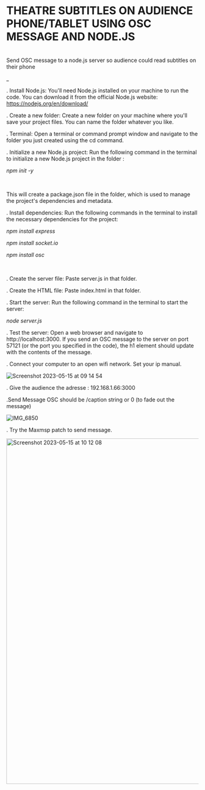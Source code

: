 # THEATRE SUBTITLES ON AUDIENCE PHONE/TABLET USING OSC MESSAGE AND NODE.JS
<br>Send OSC message to a node.js server so audience could read subtitles on their phone<br>

_

. Install Node.js: You'll need Node.js installed on your machine to run the code. You can download it from the official Node.js website: https://nodejs.org/en/download/

. Create a new folder: Create a new folder on your machine where you'll save your project files. You can name the folder whatever you like.

. Terminal: Open a terminal or command prompt window and navigate to the folder you just created using the cd command.

. Initialize a new Node.js project: Run the following command in the terminal to initialize a new Node.js project in the folder : 

_npm init -y_

<br>

This will create a package.json file in the folder, which is used to manage the project's dependencies and metadata.

. Install dependencies: Run the following commands in the terminal to install the necessary dependencies for the project:

_npm install express_

_npm install socket.io_

_npm install osc_

<br>

. Create the server file: Paste server.js in that folder.

. Create the HTML file: Paste index.html in that folder.

. Start the server: Run the following command in the terminal to start the server:

_node server.js_
<br>

. Test the server: Open a web browser and navigate to http://localhost:3000. If you send an OSC message to the server on port 57121 (or the port you specified in the code), the h1 element should update with the contents of the message.

. Connect your computer to an open wifi network. Set your ip manual.

![Screenshot 2023-05-15 at 09 14 54](https://github.com/yrostudio/live_subtitles_osc_node.js/assets/59850990/f672fd3e-8795-4f07-9b79-e27a4f21c456)

. Give the audience the adresse : 192.168.1.66:3000
 
.Send Message OSC should be /caption string or 0 (to fade out the message)

![IMG_6850](https://github.com/yrostudio/live_subtitles_osc_node.js/assets/59850990/be57042b-d4c6-4f26-8aa3-db99d1038958)


. Try the Maxmsp patch to send message.


  <img width="902" alt="Screenshot 2023-05-15 at 10 12 08" src="https://github.com/yrostudio/live_subtitles_osc_node.js/assets/59850990/98af5553-66c1-4a73-bd6f-26d3071d5bd3">

  
